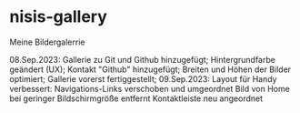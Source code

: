 # nisis-gallery
Meine Bildergalerrie

08.Sep.2023: Gallerie zu Git und Github hinzugefügt;
             Hintergrundfarbe geändert (UX);
             Kontakt "Github" hinzugefügt;
             Breiten und Höhen der Bilder optimiert;
             Gallerie vorerst fertiggestellt;
09.Sep.2023: Layout für Handy verbessert:
            Navigations-Links verschoben und umgeordnet
            Bild von Home bei geringer Bildschirmgröße entfernt
            Kontaktleiste neu angeordnet
            